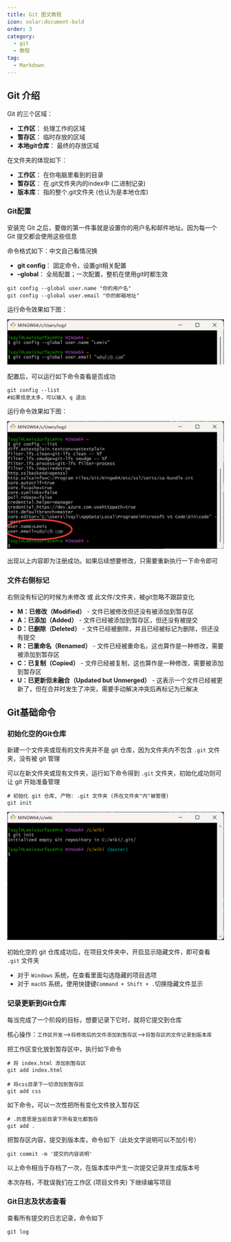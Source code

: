 ```yaml
---
title: Git 图文教程
icon: solar:document-bold
order: 3
category:
  - git
  - 教程
tag:
  - Markdown
---
```


## Git 介绍

Git 的三个区域：

* **工作区**： 处理工作的区域
* **暂存区**： 临时存放的区域
* **本地git仓库**： 最终的存放区域

在文件夹的体现如下：

* **工作区**： 在你电脑里看到的目录
* **暂存区**： 在.git文件夹内的index中 (二进制记录)
* **版本库**： 指的整个.git文件夹 (也认为是本地仓库)

### Git配置

安装完 Git 之后，要做的第一件事就是设置你的用户名和邮件地址。因为每一个 Git 提交都会使用这些信息

命令格式如下：中文自己看情况换

* **git config**： 固定命令，设置git相关配置
* **–global**： 全局配置；一次配置，整机在使用git时都生效

```
git config --global user.name "你的用户名"
git config --global user.email "你的邮箱地址"
```

运行命令效果如下图：

![](assets/20250221_100222_1.png)

配置后，可以运行如下命令查看是否成功

```
git config --list  
#如果信息太多，可以输入 q 退出
```

运行命令效果如下图：

![](assets/20250221_100429_2.png)

出现以上内容即为注册成功。如果后续想要修改，只需要重新执行一下命令即可

### 文件右侧标记

右侧没有标记的时候为未修改 或 此文件/文件夹，被git忽略不跟踪变化

* **M：已修改（Modified）** - 文件已被修改但还没有被添加到暂存区
* **A：已添加（Added）** - 文件已经被添加到暂存区，但还没有被提交
* **D：已删除（Deleted）** - 文件已经被删除，并且已经被标记为删除，但还没有提交
* **R：已重命名（Renamed）** - 文件已经被重命名，这也算作是一种修改，需要被添加到暂存区
* **C：已复制（Copied）** - 文件已经被复制，这也算作是一种修改，需要被添加到暂存区
* **U：已更新但未融合（Updated but Unmerged）** - 这表示一个文件已经被更新了，但在合并时发生了冲突，需要手动解决冲突后再标记为已解决

## Git基础命令

### 初始化空的Git仓库

新建一个文件夹或现有的文件夹并不是 git 仓库，因为文件夹内不包含 `.git` 文件夹，没有被 git 管理

可以在新文件夹或现有文件夹，运行如下命令得到 `.git` 文件夹，初始化成功则可让 git 开始准备管理

```
# 初始化 git 仓库, 产物: .git 文件夹 (所在文件夹"内"被管理)  
git init
```

![](assets/20250221_101136_3.png)

初始化空的 git 仓库成功后，在项目文件夹中，开启显示隐藏文件，即可查看 `.git` 文件夹

* 对于 `Windows` 系统，在查看里面勾选隐藏的项目选项
* 对于 `macOS` 系统，使用快捷键`Command + Shift + .`切换隐藏文件显示

### 记录更新到Git仓库

每当完成了一个阶段的目标，想要记录下它时，就将它提交到仓库

核心操作：`工作区开发`—>`将修改后的文件添加到暂存区`—>`将暂存区的文件记录到版本库`

把工作区变化放到暂存区中，执行如下命令

```
# 将 index.html 添加到暂存区  
git add index.html  
  
# 将css目录下一切添加到暂存区  
git add css
```

如下命令，可以一次性把所有变化文件放入暂存区

```
# .的意思是当前目录下所有变化都暂存  
git add .
```

把暂存区内容，提交到版本库，命令如下（此处文字说明可以不加引号）

```
git commit -m '提交的内容说明'
```

以上命令相当于存档了一次，在版本库中产生一次提交记录并生成版本号

本次存档，不耽误我们在工作区 (项目文件夹) 下继续编写项目

### Git日志及状态查看

查看所有提交的日志记录，命令如下

```
git log  
```





